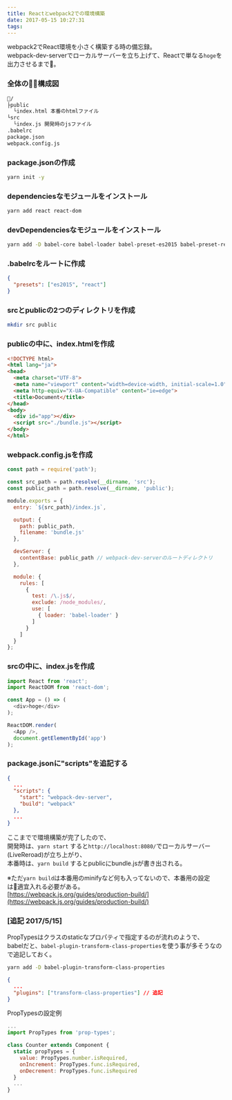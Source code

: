 ```yaml
---
title: Reactとwebpack2での環境構築
date: 2017-05-15 10:27:31
tags:
---
```


webpack2でReact環境を小さく構築する時の備忘録。  
webpack-dev-serverでローカルサーバーを立ち上げて、Reactで単なる`hoge`を出力させるまで。  

### 全体の構成図  
```bash
/
├public
  └index.html 本番のhtmlファイル
└src
  └index.js 開発時のjsファイル
.babelrc
package.json
webpack.config.js
```

### package.jsonの作成
```bash
yarn init -y
```

### dependenciesなモジュールをインストール
```bash
yarn add react react-dom
```

### devDependenciesなモジュールをインストール
```bash
yarn add -D babel-core babel-loader babel-preset-es2015 babel-preset-react webpack webpack-dev-server
```

### .babelrcをルートに作成  
```json .babelrc
{
  "presets": ["es2015", "react"]
}
```

### srcとpublicの2つのディレクトリを作成
```bash
mkdir src public
```

### publicの中に、index.htmlを作成
```html index.html
<!DOCTYPE html>
<html lang="ja">
<head>
  <meta charset="UTF-8">
  <meta name="viewport" content="width=device-width, initial-scale=1.0">
  <meta http-equiv="X-UA-Compatible" content="ie=edge">
  <title>Document</title>
</head>
<body>
  <div id="app"></div>
  <script src="./bundle.js"></script>
</body>
</html>
```

### webpack.config.jsを作成
```js webpack.config.js
const path = require('path');

const src_path = path.resolve(__dirname, 'src');
const public_path = path.resolve(__dirname, 'public');

module.exports = {
  entry: `${src_path}/index.js`,

  output: {
    path: public_path,
    filename: 'bundle.js'
  },

  devServer: {
    contentBase: public_path // webpack-dev-serverのルートディレクトリ
  },

  module: {
    rules: [
      {
        test: /\.js$/,
        exclude: /node_modules/,
        use: [
          { loader: 'babel-loader' }
        ]
      }
    ]
  }
};
```

### srcの中に、index.jsを作成
```js index.js
import React from 'react';
import ReactDOM from 'react-dom';

const App = () => (
  <div>hoge</div>
);

ReactDOM.render(
  <App />,
  document.getElementById('app')
);
```

### package.jsonに"scripts"を追記する
```json package.json
{
  ...
  "scripts": {
    "start": "webpack-dev-server",
    "build": "webpack"
  },
  ...
}
```

ここまでで環境構築が完了したので、  
開発時は、`yarn start` すると`http://localhost:8080/`でローカルサーバー(LiveReroad)が立ち上がり、  
本番時は、`yarn build` するとpublicにbundle.jsが書き出される。  

※ただ`yarn build`は本番用のminifyなど何も入ってないので、本番用の設定は適宜入れる必要がある。  
[https://webpack.js.org/guides/production-build/](https://webpack.js.org/guides/production-build/)

### [追記 2017/5/15]  
PropTypesはクラスのstaticなプロパティで指定するのが流れのようで、  
babelだと、`babel-plugin-transform-class-properties`を使う事が多そうなので追記しておく。  

```bash
yarn add -D babel-plugin-transform-class-properties
```

```json .babelrc
{
  ...
  "plugins": ["transform-class-properties"] // 追記
}
```

PropTypesの設定例  
```js Counter.js
...
import PropTypes from 'prop-types';

class Counter extends Component {
  static propTypes = {
    value: PropTypes.number.isRequired,
    onIncrement: PropTypes.func.isRequired,
    onDecrement: PropTypes.func.isRequired
  }
  ...
}
```
